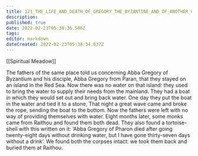 ```yaml
---
title: 121_THE_LIFE_AND_DEATH_OF_GREGORY_THE_BYZANTINE_AND_OF_ANOTHER_GREGORY_HIS_DISCIPLE_FROM_PARAN
description: 
published: true
date: 2022-02-23T05:38:36.586Z
tags: 
editor: markdown
dateCreated: 2022-02-23T05:38:34.837Z
---
```


[[Spiritual Meadow]]
 
The fathers of the same place told us concerning Abba Gregory of Byzantium and his disciple, Abba Gregory from Paran, that they stayed on an island in the Red Sea. Now there was no water on that island: they used to bring the water to supply their needs from the mainland. They had a boat in which they would set out and bring back water. One day they put the boat in the water and tied it to a stone, That night a great wave came and broke the rope, sending the boat to the bottom. Now the fathers were left with no way of providing themselves with water. Eight months later, some monks came from Raithou and found them both dead. They also found a tortoise-shell with this written on it: ‘Abba Gregory of Pharon died after going twenty-eight days without drinking water, but I have gone thirty-seven days without a drink’. We found both the corpses intact: we took them back and buried them at Raithou.
